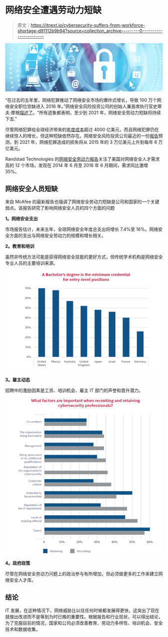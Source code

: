 # 网络安全遭遇劳动力短缺

> 原文：<https://itnext.io/cybersecurity-suffers-from-workforce-shortage-d91112b9b94?source=collection_archive---------0----------------------->

![](img/5d1c0fb5960a88f69d7d283584df67a4.png)

“在过去的五年里，网络犯罪推动了网络安全市场的爆炸式增长，导致 100 万个网络安全职位空缺进入 2016 年。”网络安全风险投资公司的创始人兼首席执行官史蒂夫·摩根[描述了](http://cybersecurityventures.com/jobs/)。"所有迹象都表明，至少到 2021 年，网络安全劳动力短缺将持续下去."

尽管网络犯罪给全球经济带来的[年度成本](http://www.mcafee.com/us/resources/reports/rp-economic-impact-cybercrime2.pdf)超过 4000 亿美元，而且网络犯罪仍在继续惊人的增长，但这种短缺依然存在。网络安全风险投资公司最近的一份[报告](http://cybersecurityventures.com/hackerpocalypse-cybercrime-report-2016/)预测，到 2021 年，网络犯罪造成的损失将从 2015 年的 3 万亿美元上升到每年 6 万亿美元。

Randstad Technologies 的[网络安全劳动力报告](https://www.randstadusa.com/corp/technologies/randstad_cybersecurity_report_2016.pdf)关注了美国对网络安全人才需求高的 12 个市场，发现在 2014 年 6 月至 2016 年 6 月期间，需求同比激增 35%。

## 网络安全人员短缺

来自 McAfee 的最新报告也强调了网络安全劳动力短缺是公司和国家的一个关键弱点。该报告研究了影响网络安全人员的四个方面的问题

**1。网络安全支出**

市场报告估计，未来五年，全球网络安全年度总支出将增长 7.4%至 16%。网络安全方面的支出与网络安全劳动力的规模和增长相关。

**2。教育和培训**

虽然非传统方法可能是获得网络安全技能的更好方式，但传统学术机构是网络安全专业人员的主要培训来源。

![](img/361dd1a53fb22601e5434dc96b4aa575.png)

**3。雇主动态**

招聘中的激励因素是工资、培训机会、雇主 IT 部门的声誉和晋升潜力。

![](img/595ab62a5964c6b1cfaa391dcacfdff4.png)

**4。政府政策**

尽管在网络安全劳动力问题上的政治参与有所增加，但必须做更多的工作来建立网络安全人才库。

## **结论**

IT 发展，在这种情况下，网络威胁比以往任何时候都发展得更快，这突出了现在就做出改进而不是等到为时已晚的重要性。根据报告和行业现状，可以得出结论，为了克服目前的情况，国家和公司必须改善教育、劳动力多样性、培训机会、安全技术和数据收集。